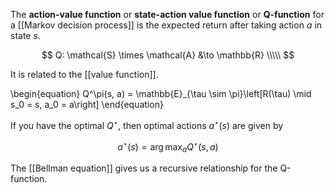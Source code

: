 The **action-value function** or **state-action value function** or **Q-function** for a [[Markov decision process]] is the expected return after taking action $a$ in state $s$. 

$$
Q: \mathcal{S} \times \mathcal{A} &\to \mathbb{R} \\\\\
$$

It is related to the [[value function]].

\begin{equation}
Q^\pi(s, a) = \mathbb{E}_{\tau \sim \pi}\left[R(\tau) \mid s_0 = s, a_0 = a\right]
\end{equation}

If you have the optimal $Q^\star$, then optimal actions $a^\star(s)$ are given by

$$
a^\star(s) = \arg\max_a Q^\star(s, a)
$$

The [[Bellman equation]] gives us a recursive relationship for the Q-function.